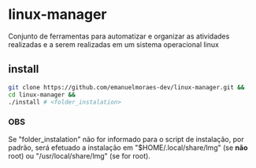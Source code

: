 # linux-manager
Conjunto de ferramentas para automatizar e organizar as atividades realizadas e a serem realizadas em um sistema operacional linux

## install

```sh
git clone https://github.com/emanuelmoraes-dev/linux-manager.git &&
cd linux-manager &&
./install # <folder_instalation>
```

### OBS
Se "folder_instalation" não for informado para o script de instalação, por padrão, será efetuado a instalação em "$HOME/.local/share/lmg" (se **não** root) ou "/usr/local/share/lmg" (se for root).